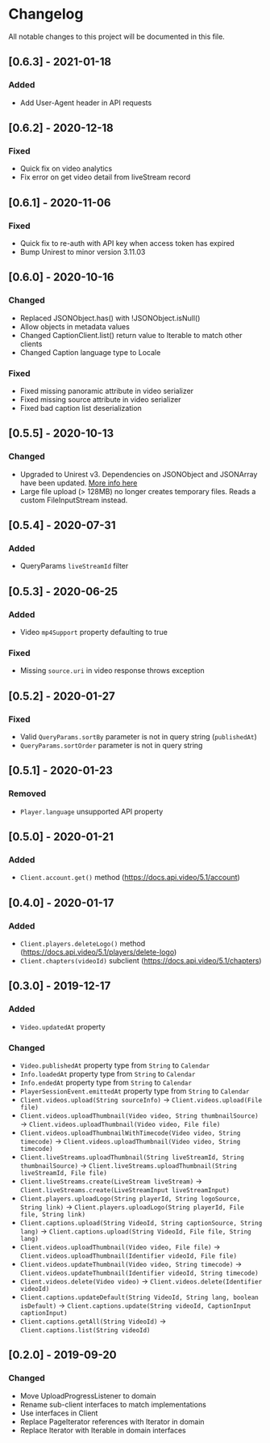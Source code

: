 # Changelog
All notable changes to this project will be documented in this file.


## [0.6.3] - 2021-01-18

### Added
- Add User-Agent header in API requests

## [0.6.2] - 2020-12-18

### Fixed
- Quick fix on video analytics 
- Fix error on get video detail from liveStream record


## [0.6.1] - 2020-11-06

### Fixed
- Quick fix to re-auth with API key when access token has expired
- Bump Unirest to minor version 3.11.03


## [0.6.0] - 2020-10-16

### Changed
- Replaced JSONObject.has() with !JSONObject.isNull()
- Allow objects in metadata values
- Changed CaptionClient.list() return value to Iterable<Caption> to match other clients
- Changed Caption language type to Locale

### Fixed
- Fixed missing panoramic attribute in video serializer
- Fixed missing source attribute in video serializer
- Fixed bad caption list deserialization


## [0.5.5] - 2020-10-13

### Changed
- Upgraded to Unirest v3. Dependencies on JSONObject and JSONArray have been updated. [More info here](https://github.com/Kong/unirest-java/blob/main/UPGRADE_GUIDE.md)
- Large file upload (> 128MB) no longer creates temporary files. Reads a custom FileInputStream instead.


## [0.5.4] - 2020-07-31

### Added
- QueryParams `liveStreamId` filter


## [0.5.3] - 2020-06-25

### Added
- Video `mp4Support` property defaulting to true

### Fixed
- Missing `source.uri` in video response throws exception

## [0.5.2] - 2020-01-27

### Fixed
- Valid `QueryParams.sortBy` parameter is not in query string (`publishedAt`)
- `QueryParams.sortOrder` parameter is not in query string

## [0.5.1] - 2020-01-23

### Removed
- `Player.language` unsupported API property


## [0.5.0] - 2020-01-21

### Added
- `Client.account.get()` method (https://docs.api.video/5.1/account)


## [0.4.0] - 2020-01-17

### Added
- `Client.players.deleteLogo()` method (https://docs.api.video/5.1/players/delete-logo)
- `Client.chapters(videoId)` subclient (https://docs.api.video/5.1/chapters)


## [0.3.0] - 2019-12-17

### Added
- `Video.updatedAt` property

### Changed
- `Video.publishedAt` property type from `String` to `Calendar`
- `Info.loadedAt` property type from `String` to `Calendar`
- `Info.endedAt` property type from `String` to `Calendar`
- `PlayerSessionEvent.emittedAt` property type from `String` to `Calendar`
- `Client.videos.upload(String sourceInfo)` -> `Client.videos.upload(File file)`
- `Client.videos.uploadThumbnail(Video video, String thumbnailSource)` -> `Client.videos.uploadThumbnail(Video video, File file)`
- `Client.videos.uploadThumbnailWithTimecode(Video video, String timecode)` -> `Client.videos.uploadThumbnail(Video video, String timecode)`
- `Client.liveStreams.uploadThumbnail(String liveStreamId, String thumbnailSource)` -> `Client.liveStreams.uploadThumbnail(String liveStreamId, File file)`
- `Client.liveStreams.create(LiveStream liveStream)` -> `Client.liveStreams.create(LiveStreamInput liveStreamInput)`
- `Client.players.uploadLogo(String playerId, String logoSource, String link)` -> `Client.players.uploadLogo(String playerId, File file, String link)`
- `Client.captions.upload(String VideoId, String captionSource, String lang)` -> `Client.captions.upload(String VideoId, File file, String lang)`  
- `Client.videos.uploadThumbnail(Video video, File file)` -> `Client.videos.uploadThumbnail(Identifier videoId, File file)`
- `Client.videos.updateThumbnail(Video video, String timecode)` -> `Client.videos.updateThumbnail(Identifier videoId, String timecode)`
- `Client.videos.delete(Video video)` -> `Client.videos.delete(Identifier videoId)`
- `Client.captions.updateDefault(String VideoId, String lang, boolean isDefault)` -> `Client.captions.update(String videoId, CaptionInput captionInput)`
- `Client.captions.getAll(String VideoId)` -> `Client.captions.list(String videoId)`


## [0.2.0] - 2019-09-20

### Changed
- Move UploadProgressListener to domain
- Rename sub-client interfaces to match implementations
- Use interfaces in Client
- Replace PageIterator references with Iterator in domain
- Replace Iterator with Iterable in domain interfaces
